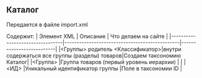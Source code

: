 ## Каталог
Передается в файле import.xml

Содержит:
| Элемент XML                     | Описание                                      | Что делаем на сайте      |
|---------------------------------|-----------------------------------------------|--------------------------|
|<Группы> родитель <Классификатор>|внутри содержаться все группы (разделы) товаров|Создаем таксономию Каталог|
|<Группа>                         |Группа товаров (первый уровень иерархии)       |                          |
|<ИД>                             |Уникальный идентификатор группы                |Поле в таксономии ID      |
